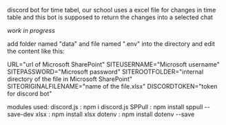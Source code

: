 discord bot for time tabel, our school uses a excel file for changes in time table and this bot is supposed to return the changes into a selected chat

*work in progress*

add folder named "data" and file named ".env" into the directory and edit the content like this:

URL="url of Microsoft SharePoint"
SITEUSERNAME="Microsoft username"
SITEPASSWORD="Microsoft password"
SITEROOTFOLDER="internal directory of the file in Microsoft SharePoint"
SITEORIGINALFILENAME="name of the file.xlsx"
DISCORDTOKEN="token for discord bot"


modules used:
discord.js : npm i discord.js
SPPull : npm install sppull --save-dev
xlsx : npm install xlsx
dotenv : npm install dotenv --save
